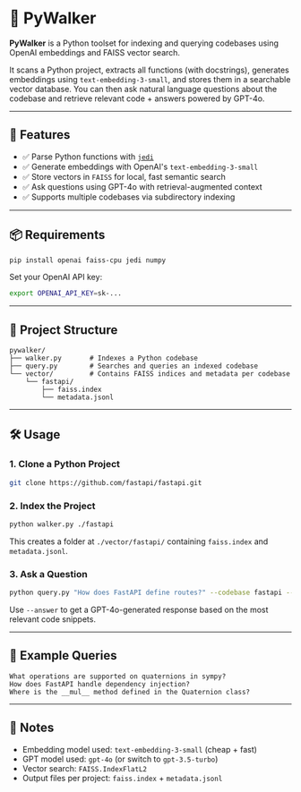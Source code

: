 # 🐍 PyWalker

**PyWalker** is a Python toolset for indexing and querying codebases using OpenAI embeddings and FAISS vector search.

It scans a Python project, extracts all functions (with docstrings), generates embeddings using `text-embedding-3-small`, and stores them in a searchable vector database. You can then ask natural language questions about the codebase and retrieve relevant code + answers powered by GPT-4o.

---

## 🚀 Features

- ✅ Parse Python functions with [`jedi`](https://github.com/davidhalter/jedi)  
- ✅ Generate embeddings with OpenAI's `text-embedding-3-small`  
- ✅ Store vectors in `FAISS` for local, fast semantic search  
- ✅ Ask questions using GPT-4o with retrieval-augmented context  
- ✅ Supports multiple codebases via subdirectory indexing

---

## 📦 Requirements

```bash
pip install openai faiss-cpu jedi numpy
```

Set your OpenAI API key:

```bash
export OPENAI_API_KEY=sk-...
```

---

## 📂 Project Structure

```
pywalker/
├── walker.py       # Indexes a Python codebase
├── query.py        # Searches and queries an indexed codebase
└── vector/         # Contains FAISS indices and metadata per codebase
    └── fastapi/
        ├── faiss.index
        └── metadata.jsonl
```

---

## 🛠️ Usage

### 1. Clone a Python Project

```bash
git clone https://github.com/fastapi/fastapi.git
```

### 2. Index the Project

```bash
python walker.py ./fastapi
```

This creates a folder at `./vector/fastapi/` containing `faiss.index` and `metadata.jsonl`.

### 3. Ask a Question

```bash
python query.py "How does FastAPI define routes?" --codebase fastapi --answer
```

Use `--answer` to get a GPT-4o-generated response based on the most relevant code snippets.

---

## 🧠 Example Queries

```text
What operations are supported on quaternions in sympy?
How does FastAPI handle dependency injection?
Where is the __mul__ method defined in the Quaternion class?
```

---

## 📌 Notes

- Embedding model used: `text-embedding-3-small` (cheap + fast)
- GPT model used: `gpt-4o` (or switch to `gpt-3.5-turbo`)
- Vector search: `FAISS.IndexFlatL2`
- Output files per project: `faiss.index` + `metadata.jsonl`